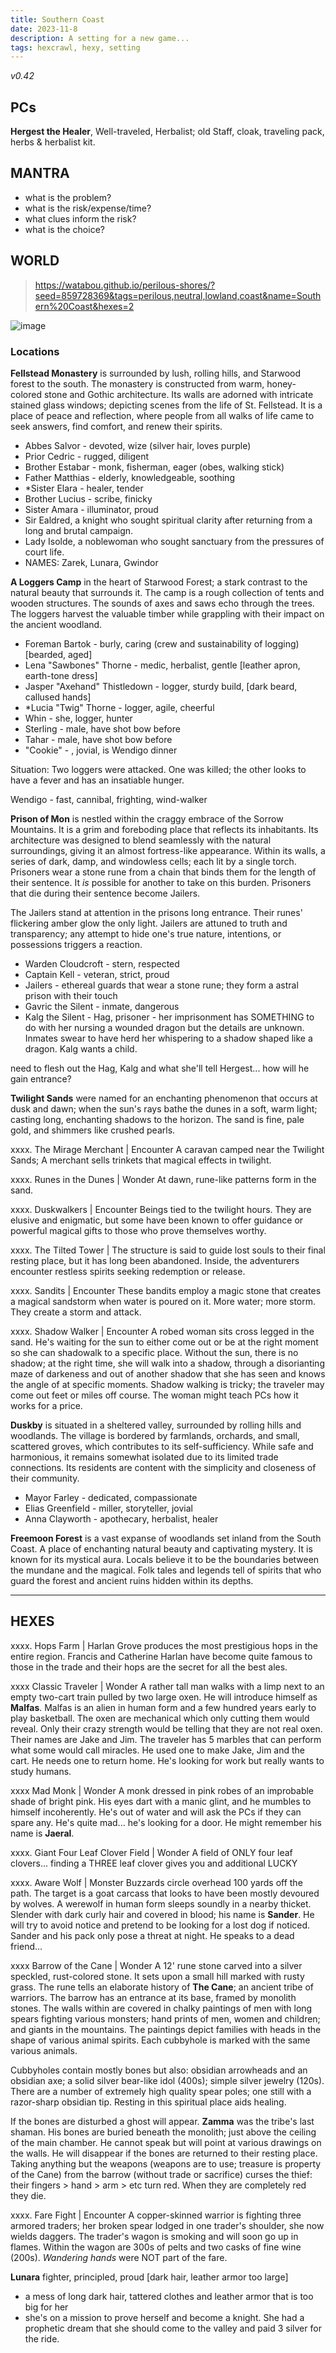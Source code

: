 ```yaml
---
title: Southern Coast
date: 2023-11-8
description: A setting for a new game...
tags: hexcrawl, hexy, setting
---
```

_v0.42_

## PCs
**Hergest the Healer**, Well-traveled, Herbalist; old
Staff, cloak, traveling pack, herbs & herbalist kit.

## MANTRA
- what is the problem?
- what is the risk/expense/time?
- what clues inform the risk?
- what is the choice?


## WORLD
> https://watabou.github.io/perilous-shores/?seed=859728369&tags=perilous,neutral,lowland,coast&name=Southern%20Coast&hexes=2

![image](/assets/images/southern_coast/southern_coast.png)

### Locations

**Fellstead Monastery** is surrounded by lush, rolling hills, and Starwood forest to the south. The monastery is constructed from warm, honey-colored stone and Gothic architecture. Its walls are adorned with intricate stained glass windows; depicting scenes from the life of St. Fellstead. It is a place of peace and reflection, where people from all walks of life came to seek answers, find comfort, and renew their spirits.

- Abbes Salvor - devoted, wize (silver hair, loves purple)
- Prior Cedric - rugged, diligent
- Brother Estabar - monk, fisherman, eager (obes, walking stick)
- Father Matthias - elderly, knowledgeable, soothing
- *Sister Elara - healer, tender
- Brother Lucius - scribe, finicky
- Sister Amara - illuminator, proud
- Sir Ealdred, a knight who sought spiritual clarity after returning from a long and brutal campaign.
- Lady Isolde, a noblewoman who sought sanctuary from the pressures of court life.
- NAMES: Zarek, Lunara, Gwindor

**A Loggers Camp** in the heart of Starwood Forest; a stark contrast to the natural beauty that surrounds it. The camp is a rough collection of tents and wooden structures. The sounds of axes and saws echo through the trees. The loggers harvest the valuable timber while grappling with their impact on the ancient woodland.

- Foreman Bartok - burly, caring (crew and sustainability of logging) [bearded, aged]
- Lena "Sawbones" Thorne - medic, herbalist, gentle [leather apron, earth-tone dress]
- Jasper "Axehand" Thistledown - logger, sturdy build, [dark beard, callused hands]
- *Lucia "Twig" Thorne - logger, agile, cheerful
- Whin - she, logger, hunter
- Sterling - male, have shot bow before
- Tahar - male, have shot bow before
- "Cookie" - , jovial, is Wendigo dinner

Situation: Two loggers were attacked. One was killed; the other looks to have a fever and has an insatiable hunger.

Wendigo - fast, cannibal, frighting, wind-walker


**Prison of Mon** is nestled within the craggy embrace of the Sorrow Mountains. It is a grim and foreboding place that reflects its inhabitants. Its architecture was designed to blend seamlessly with the natural surroundings, giving it an almost fortress-like appearance. Within its walls, a series of dark, damp, and windowless cells; each lit by a single torch. Prisoners wear a stone rune from a chain that binds them for the length of their sentence. It _is_ possible for another to take on this burden. Prisoners that die during their sentence become Jailers.

The Jailers stand at attention in the prisons long entrance. Their runes' flickering amber glow the only light. Jailers are attuned to truth and transparency; any attempt to hide one's true nature, intentions, or possessions triggers a reaction.

- Warden Cloudcroft - stern, respected
- Captain Kell - veteran, strict, proud
- Jailers - ethereal guards that wear a stone rune; they form a astral prison with their touch
- Gavric the Silent - inmate, dangerous
- Kalg the Silent - Hag, prisoner - her imprisonment has SOMETHING to do with her nursing a wounded dragon but the details are unknown. Inmates swear to have herd her whispering to a shadow shaped like a dragon. Kalg wants a child. 

need to flesh out the Hag, Kalg  and what she'll tell Hergest... how will he gain entrance?


**Twilight Sands** were named for an enchanting phenomenon that occurs at dusk and dawn; when the sun's rays bathe the dunes in a soft, warm light; casting long, enchanting shadows to the horizon. The sand is fine, pale gold, and shimmers like crushed pearls.

xxxx. The Mirage Merchant | Encounter
A caravan camped near the Twilight Sands; A merchant sells trinkets that magical effects in twilight.

xxxx. Runes in the Dunes | Wonder
At dawn, rune-like patterns form in the sand.

xxxx. Duskwalkers | Encounter
Beings tied to the twilight hours. They are elusive and enigmatic, but some have been known to offer guidance or powerful magical gifts to those who prove themselves worthy.

xxxx. The Tilted Tower |
The structure is said to guide lost souls to their final resting place, but it has long been abandoned. Inside, the adventurers encounter restless spirits seeking redemption or release.

xxxx. Sandits | Encounter
These bandits employ a magic stone that creates a magical sandstorm when water is poured on it. More water; more storm. They create a storm and attack.

xxxx. Shadow Walker | Encounter
A robed woman sits cross legged in the sand. He's waiting for the sun to either come out or be at the right moment so she can shadowalk to a specific place. Without the sun, there is no shadow; at the right time, she will walk into a shadow, through a disorianting maze of darkeness and out of another shadow that she has seen and knows the angle of at specific moments. Shadow walking is tricky; the traveler may come out feet or miles off course. The woman might teach PCs how it works for a price.


**Duskby** is situated in a sheltered valley, surrounded by rolling hills and woodlands. The village is bordered by farmlands, orchards, and small, scattered groves, which contributes to its self-sufficiency. While safe and harmonious, it remains somewhat isolated due to its limited trade connections. Its residents are content with the simplicity and closeness of their community.

- Mayor Farley - dedicated, compassionate
- Elias Greenfield - miller, storyteller, jovial
- Anna Clayworth - apothecary, herbalist, healer

**Freemoon Forest** is a vast expanse of woodlands set inland from the South Coast. A place of enchanting natural beauty and captivating mystery. It is known for its mystical aura. Locals believe it to be the boundaries between the mundane and the magical. Folk tales and legends tell of spirits that who guard the forest and ancient ruins hidden within its depths.

------

## HEXES

xxxx. Hops Farm |
Harlan Grove produces the most prestigious hops in the entire region. Francis and Catherine Harlan have become quite famous to those in the trade and their hops are the secret for all the best ales.


xxxx Classic Traveler | Wonder
A rather tall man walks with a limp next to an empty two-cart train pulled by two large oxen. He will introduce himself as **Malfas**. Malfas is an alien in human form and a few hundred years early to play basketball. The oxen are mechanical which only cutting them would reveal. Only their crazy strength would be telling that they are not real oxen. Their names are Jake and Jim. The traveler has 5 marbles that can perform what some would call miracles. He used one to make Jake, Jim and the cart. He needs one to return home. He's looking for work but really wants to study humans.

xxxx Mad Monk | Wonder
A monk dressed in pink robes of an improbable shade of bright pink. His eyes dart with a manic glint, and he mumbles to himself incoherently. He's out of water and will ask the PCs if they can spare any. He's quite mad... he's looking for a door. He might remember his name is **Jaeral**.

xxxx. Giant Four Leaf Clover Field | Wonder
A field of ONLY four leaf clovers... finding a THREE leaf clover gives you and additional LUCKY

xxxx. Aware Wolf | Monster
Buzzards circle overhead 100 yards off the path. The target is a goat carcass that looks to have been mostly devoured by wolves. A werewolf in human form sleeps soundly in a nearby thicket. Slender with dark curly hair and covered in blood; his name is **Sander**. He will try to avoid notice and pretend to be looking for a lost dog if noticed. Sander and his pack only pose a threat at night. He speaks to a dead friend...

xxxx Barrow of the Cane | Wonder
A 12' rune stone carved into a silver speckled, rust-colored stone. It sets upon a small hill marked with rusty grass. The rune tells an elaborate history of **The Cane**; an ancient tribe of warriors. The barrow has an entrance at its base, framed by monolith stones. The walls within are covered in chalky paintings of men with long spears fighting various monsters; hand prints of men, women and children; and giants in the mountains. The paintings depict families with heads in the shape of various animal spirits. Each cubbyhole is marked with the same various animals.

Cubbyholes contain mostly bones but also: obsidian arrowheads and an obsidian axe; a solid silver bear-like idol (400s); simple silver jewelry (120s). There are a number of extremely high quality spear poles; one still with a razor-sharp obsidian tip. Resting in this spiritual place aids healing.

If the bones are disturbed a ghost will appear. **Zamma** was the tribe's last shaman. His bones are buried beneath the monolith; just above the ceiling of the main chamber. He cannot speak but will point at various drawings on the walls. He will disappear if the bones are returned to their resting place. Taking anything but the weapons (weapons are to use; treasure is property of the Cane) from the barrow (without trade or sacrifice) curses the thief: their fingers > hand > arm > etc turn red. When they are completely red they die.

xxxx. Fare Fight | Encounter
A copper-skinned warrior is fighting three armored traders; her broken spear lodged in one trader's shoulder, she now wields daggers. The trader's wagon is smoking and will soon go up in flames. Within the wagon are 300s of pelts and two casks of fine wine (200s). _Wandering hands_ were NOT part of the fare.

**Lunara** fighter, principled, proud [dark hair, leather armor too large]
- a mess of long dark hair, tattered clothes and leather armor that is too big for her
- she's on a mission to prove herself and become a knight. She had a prophetic dream that she should come to the valley and paid 3 silver for the ride.